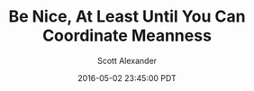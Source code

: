 ---
layout: podcast
title: "Be Nice, At Least Until You Can Coordinate Meanness"
author: Scott Alexander
description: https://slatestarcodex.com/2016/05/02/be-nice-at-least-until-you-can-coordinate-meanness/
date: 2016-05-02 23:45:00 PDT
length: 2896167
duration: 724
guid: be-nice-at-least-until-you-can-coordinate-meanness
---